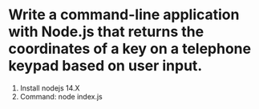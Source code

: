 
# Write a command-line application with Node.js that returns the coordinates of a key on a telephone keypad based on user input.

1.  Install nodejs 14.X
2.  Command: node index.js



